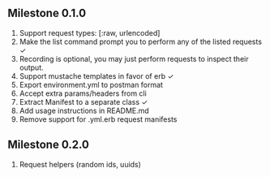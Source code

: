## Milestone 0.1.0
1. Support request types: [:raw, urlencoded]
2. Make the list command prompt you to perform any of the listed requests ✓
3. Recording is optional, you may just perform requests to inspect their
   output. 
4. Support mustache templates in favor of erb ✓
5. Export environment.yml to postman format
6. Accept extra params/headers from cli
7. Extract Manifest to a separate class ✓
8. Add usage instructions in README.md
9. Remove support for .yml.erb request manifests

## Milestone 0.2.0
1. Request helpers (random ids, uuids)
